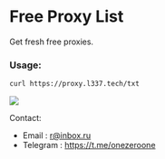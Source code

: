 # Free Proxy List
Get fresh free proxies. 

### Usage:
```bash
curl https://proxy.l337.tech/txt
```

<img src="https://proxy.l337.tech/github.png"> 

Contact:  
* Email    : r@inbox.ru
* Telegram : https://t.me/onezeroone
